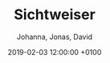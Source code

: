 ---
layout: post
author: "Johanna, Jonas, David"
date:   2019-02-03 12:00:00 +0100
title:  "Sichtweiser"
text: "Our main objective was to get more people to the Ebertplatz. We came across the phenomenon of Instagram leading the way of people to specified destinations. Therefore we had to take special pictures that inspire people to come to the Ebertplatz and do the same. But we wanted to show the beauty of the existing place without adding something new to it. So we searched for perspectives, patterns and surfaces that are unique for the Ebertplatz. From that, we developed products like bags and t-shirts that worked as wearable additions to the place. With the help of this products, we were able to connect different areas of the Ebertplatz by bringing structures and patterns from one end to another.
But in terms of the Passagen, we had to create something interactive which the people actually could take a photo of. 
So we worked on two installations. One on the side where the trams and the characteristic blue and red tiles are. And the other on the other side of the passages where the orange tiles are. Both installations worked with in/visibility. 
For the first one, we hung up a picture of the situation in the middle of the room. It merged with the background if you looked at it from a specific perspective and made everything disappear behind it.
For the second installation, we worked with invisible spray which reflects light. We sprayed parts of the joint pattern of the orange tiled wall onto this. If you take a photo of this wall with flash on you could see this place in a new light.
After all, we created an Instagram account where we showed lots of our photos and also a path across the Ebertplatz to some places including our installations to inspire people to take photos on there own.
"

imgMin: 

  - "https://raw.githubusercontent.com/Ebertplatz/images/master/05-02-2019-post-16/miniaturen/023.jpg"
  - "https://raw.githubusercontent.com/Ebertplatz/images/master/05-02-2019-post-16/miniaturen/001.jpg"
  - "https://raw.githubusercontent.com/Ebertplatz/images/master/05-02-2019-post-16/miniaturen/002.jpg"
  - "https://raw.githubusercontent.com/Ebertplatz/images/master/05-02-2019-post-16/miniaturen/003.jpg"
  - "https://raw.githubusercontent.com/Ebertplatz/images/master/05-02-2019-post-16/miniaturen/004.jpg"
  - "https://raw.githubusercontent.com/Ebertplatz/images/master/05-02-2019-post-16/miniaturen/005.jpg"
  - "https://raw.githubusercontent.com/Ebertplatz/images/master/05-02-2019-post-16/miniaturen/006.jpg"
  - "https://raw.githubusercontent.com/Ebertplatz/images/master/05-02-2019-post-16/miniaturen/007.jpg"
  - "https://raw.githubusercontent.com/Ebertplatz/images/master/05-02-2019-post-16/miniaturen/008.jpg"
  - "https://raw.githubusercontent.com/Ebertplatz/images/master/05-02-2019-post-16/miniaturen/009.jpg"



imgOrig: 
  - "https://raw.githubusercontent.com/Ebertplatz/images/master/05-02-2019-post-16/originale/001.jpg"
  - "https://raw.githubusercontent.com/Ebertplatz/images/master/05-02-2019-post-16/originale/002.jpg"
  - "https://raw.githubusercontent.com/Ebertplatz/images/master/05-02-2019-post-16/originale/003.jpg"
  - "https://raw.githubusercontent.com/Ebertplatz/images/master/05-02-2019-post-16/originale/004.jpg"
  - "https://raw.githubusercontent.com/Ebertplatz/images/master/05-02-2019-post-16/originale/005.jpg"
  - "https://raw.githubusercontent.com/Ebertplatz/images/master/05-02-2019-post-16/originale/006.jpg"
  - "https://raw.githubusercontent.com/Ebertplatz/images/master/05-02-2019-post-16/originale/007.jpg"
  - "https://raw.githubusercontent.com/Ebertplatz/images/master/05-02-2019-post-16/originale/008.jpg"
  - "https://raw.githubusercontent.com/Ebertplatz/images/master/05-02-2019-post-16/originale/009.jpg"
  - "https://raw.githubusercontent.com/Ebertplatz/images/master/05-02-2019-post-16/originale/010.jpg"
  - "https://raw.githubusercontent.com/Ebertplatz/images/master/05-02-2019-post-16/originale/011.jpg"
  - "https://raw.githubusercontent.com/Ebertplatz/images/master/05-02-2019-post-16/originale/012.jpg"
  - "https://raw.githubusercontent.com/Ebertplatz/images/master/05-02-2019-post-16/originale/013.jpg"
  - "https://raw.githubusercontent.com/Ebertplatz/images/master/05-02-2019-post-16/originale/014.jpg"
  - "https://raw.githubusercontent.com/Ebertplatz/images/master/05-12-2018-post-16/originale/015.jpg"
  - "https://raw.githubusercontent.com/Ebertplatz/images/master/05-12-2018-post-16/originale/016.jpg"
  - "https://raw.githubusercontent.com/Ebertplatz/images/master/05-12-2018-post-16/originale/017.jpg"
  - "https://raw.githubusercontent.com/Ebertplatz/images/master/05-12-2018-post-16/originale/018.jpg"
  - "https://raw.githubusercontent.com/Ebertplatz/images/master/05-12-2018-post-16/originale/019.jpg"
  - "https://raw.githubusercontent.com/Ebertplatz/images/master/05-12-2018-post-16/originale/020.jpg"
  - "https://raw.githubusercontent.com/Ebertplatz/images/master/05-12-2018-post-16/originale/021.jpg"
  - "https://raw.githubusercontent.com/Ebertplatz/images/master/05-12-2018-post-16/originale/022.jpg"
  - "https://raw.githubusercontent.com/Ebertplatz/images/master/05-12-2018-post-16/originale/023.jpg"

---